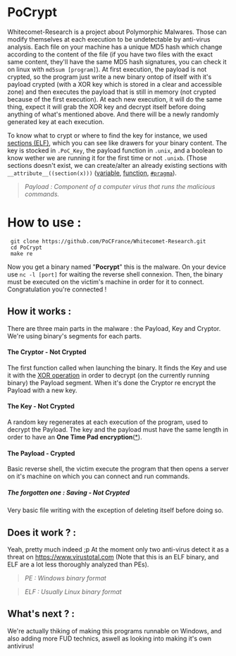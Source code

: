 # PoCrypt

Whitecomet-Research is a project about Polymorphic Malwares. Those can modify themselves at each execution to be undetectable by anti-virus analysis.
Each file on your machine has a unique MD5 hash which change according to the content of the file (if you have two files with the exact same content, they'll have the same MD5 hash signatures, you can check it on linux with ```md5sum [program]```).
At first execution, the payload is not crypted, so the program just write a new binary ontop of itself with it's payload crypted (with a XOR key which is stored in a clear and accessible zone) and then executes the payload that is still in memory (not crypted because of the first execution). 
At each new execution, it will do the same thing, expect it will grab the XOR key and decrypt itself before doing anything of what's mentioned above. And there will be a newly randomly generated key at each execution.

To know what to crypt or where to find the key for instance, we used [sections (ELF)](https://fr.wikipedia.org/wiki/Executable_and_Linkable_Format), which you can see like drawers for your binary content. The key is stocked in `.PoC_Key`, the payload function in `.unix`, and a boolean to know wether we are running it for the first time or not `.unixb`. (Those sections doesn't exist, we can create/alter an already existing sections with `__attribute__((section(x)))` ([variable](http://www.keil.com/support/man/docs/armcc/armcc_chr1359124977848.htm), [function](http://www.keil.com/support/man/docs/armclang_ref/armclang_ref_chr1384876160481.htm), [`#pragma`](https://docs.microsoft.com/fr-fr/cpp/preprocessor/section?view=vs-2019)).

> *Payload : 
> Component of a computer virus that runs the malicious commands.*

# How to use :


     git clone https://github.com/PoCFrance/Whitecomet-Research.git
     cd PoCrypt
	 make re

Now you get a binary named "**Pocrypt**" this is the malware.
On your device use `nc -l [port]` for waiting the reverse shell connexion.
Then, the binary must be executed on the victim's machine in order for it to connect.
Congratulation you're connected !

## How it works :

There are three main parts in the malware : the Payload, Key and Cryptor.
We're using binary's segments for each parts.

#### The Cryptor - Not Crypted
The first function called when launching the binary. It finds the Key and use it with the [XOR operation](https://en.wikipedia.org/wiki/XOR_cipher) in order to decrypt (on the currently running binary) the Payload segment. When it's done the Cryptor re encrypt the Payload with a new key.

#### The Key - Not Crypted
A random key regenerates at each execution of the program, used to decrypt the Payload. The key and the payload must have the same length in order to have an **One Time Pad encryption**([\*](https://en.wikipedia.org/wiki/One-time_pad)).

#### The Payload - Crypted 
Basic reverse shell, the victim execute the program that then opens a server on it's machine on which you can connect and run commands.

 
##### The forgotten one : Saving - Not Crypted
Very basic file writing with the exception of deleting itself before doing so.


## Does it work ? :

Yeah, pretty much indeed ;p
At the moment only two anti-virus detect it as a threat on https://www.virustotal.com
(Note that this is an ELF binary, and ELF are a lot less thoroughly analyzed than PEs).

> *PE : Windows binary format*

> *ELF : Usually Linux binary format*

## What's next ? :

We're actually thiking of making this programs runnable on Windows, and also adding more FUD technics, aswell as looking into making it's own antivirus! 
